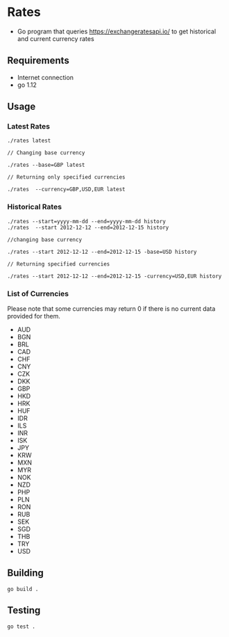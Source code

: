 # Rates

* Go program that queries https://exchangeratesapi.io/ to get historical and current currency rates

## Requirements

* Internet connection
* go 1.12

## Usage

### Latest Rates

```
./rates latest

// Changing base currency

./rates --base=GBP latest

// Returning only specified currencies

./rates  --currency=GBP,USD,EUR latest
```

### Historical Rates

```
./rates --start=yyyy-mm-dd --end=yyyy-mm-dd history
./rates  --start 2012-12-12 --end=2012-12-15 history

//changing base currency

./rates --start 2012-12-12 --end=2012-12-15 -base=USD history

// Returning specified currencies

./rates --start 2012-12-12 --end=2012-12-15 -currency=USD,EUR history
```

### List of Currencies

Please note that some currencies may return 0 if there is no current data provided for them. 

 * AUD
 * BGN
 * BRL
 * CAD
 * CHF
 * CNY
 * CZK
 * DKK
 * GBP
 * HKD
 * HRK
 * HUF
 * IDR
 * ILS
 * INR
 * ISK
 * JPY
 * KRW
 * MXN
 * MYR
 * NOK
 * NZD
 * PHP
 * PLN
 * RON
 * RUB
 * SEK
 * SGD
 * THB
 * TRY
 * USD


## Building

```
go build .
```

## Testing 

```
go test .
```
